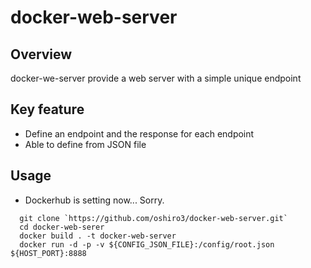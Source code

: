 # docker-web-server
## Overview
docker-we-server provide a web server with a simple unique endpoint

## Key feature
* Define an endpoint and the response for each endpoint
* Able to define from JSON file


## Usage
* Dockerhub is setting now... Sorry.
```
  git clone `https://github.com/oshiro3/docker-web-server.git`
  cd docker-web-serer
  docker build . -t docker-web-server
  docker run -d -p -v ${CONFIG_JSON_FILE}:/config/root.json ${HOST_PORT}:8888
```
